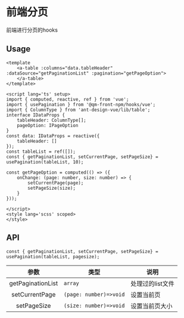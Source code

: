 # 前端分页
前端进行分页的hooks

## Usage

```vue
<template
    <a-table :columns="data.tableHeader" :dataSource="getPaginationList" :pagination="getPageOption">
    </a-table>
</template>

<script lang='ts' setup>
import { computed, reactive, ref } from 'vue';
import { usePagination } from '@qm-front-npm/hooks/vue';
import { ColumnType } from 'ant-design-vue/lib/table';
interface IDataProps {
    tableHeader: ColumnType[];
    pageOption: IPageOption
}
const data: IDataProps = reactive({
    tableHeader: []
});
const tableList = ref([]);
const { getPaginationList, setCurrentPage, setPageSize} = usePagination(tableList, 10);

const getPageOption = computed(() => ({
    onChange: (page: number, size: number) => {
        setCurrentPage(page);
        setPageSize(size);
    }
}));

</script>
<style lang='scss' scoped>
</style>

```

## API
`const { getPaginationList, setCurrentPage, setPageSize} = usePagination(tableList, pagesize);`

|  参数      |   类型   |   说明   |
|:---------:|----------|---------|
|  getPaginationList  |  `array`  | 处理过的list文件 |
|  setCurrentPage  |  `(page: number)=>void`  | 设置当前页 |
|  setPageSize  | `(size: number)=>void`  | 设置当前页大小 |

